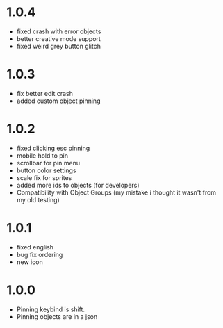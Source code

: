 # 1.0.4
- fixed crash with error objects
- better creative mode support
- fixed weird grey button glitch
# 1.0.3
- fix better edit crash
- added custom object pinning
# 1.0.2
- fixed clicking esc pinning
- mobile hold to pin
- scrollbar for pin menu
- button color settings
- scale fix for sprites
- added more ids to objects (for developers)
- Compatibility with Object Groups (my mistake i thought it wasn't from my old testing)
# 1.0.1
- fixed english
- bug fix ordering
- new icon
# 1.0.0
- Pinning keybind is shift.
- Pinning objects are in a json
